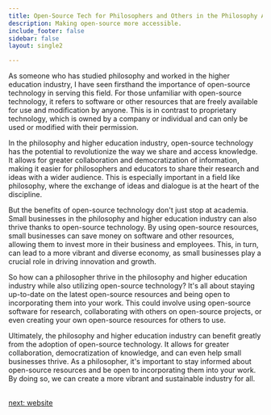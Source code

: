 ```yaml
---
title: Open-Source Tech for Philosophers and Others in the Philosophy And Higher Education  Industry
description: Making open-source more accessible.
include_footer: false
sidebar: false
layout: single2

---
```


<p>
As someone who has studied philosophy and worked in the higher education industry, I have seen firsthand the importance of open-source technology in serving this field. For those unfamiliar with open-source technology, it refers to software or other resources that are freely available for use and modification by anyone. This is in contrast to proprietary technology, which is owned by a company or individual and can only be used or modified with their permission.

In the philosophy and higher education industry, open-source technology has the potential to revolutionize the way we share and access knowledge. It allows for greater collaboration and democratization of information, making it easier for philosophers and educators to share their research and ideas with a wider audience. This is especially important in a field like philosophy, where the exchange of ideas and dialogue is at the heart of the discipline.

But the benefits of open-source technology don't just stop at academia. Small businesses in the philosophy and higher education industry can also thrive thanks to open-source technology. By using open-source resources, small businesses can save money on software and other resources, allowing them to invest more in their business and employees. This, in turn, can lead to a more vibrant and diverse economy, as small businesses play a crucial role in driving innovation and growth.

So how can a philosopher thrive in the philosophy and higher education industry while also utilizing open-source technology? It's all about staying up-to-date on the latest open-source resources and being open to incorporating them into your work. This could involve using open-source software for research, collaborating with others on open-source projects, or even creating your own open-source resources for others to use.

Ultimately, the philosophy and higher education industry can benefit greatly from the adoption of open-source technology. It allows for greater collaboration, democratization of knowledge, and can even help small businesses thrive. As a philosopher, it's important to stay informed about open-source resources and be open to incorporating them into your work. By doing so, we can create a more vibrant and sustainable industry for all.

<br>
<a href="https://workdojos.com/philosophers/website">next: website</a>
<br>
</p>